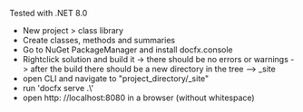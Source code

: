 Tested with .NET 8.0

- New project > class library
- Create classes, methods and summaries
- Go to NuGet PackageManager and install docfx.console
- Rightclick solution and build it 
  -> there should be no errors or warnings
  -> after the build there should be a new directory in the tree --> _site
- open CLI and navigate to "project_directory/_site"
- run 'docfx serve .\\'
- open http: //localhost:8080 in a browser (without whitespace)
